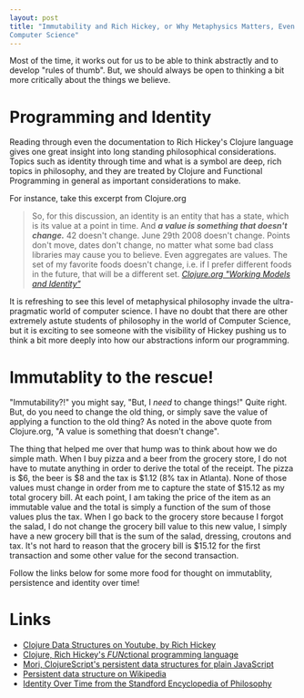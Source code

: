 ```yaml
---
layout: post
title: "Immutability and Rich Hickey, or Why Metaphysics Matters, Even in
Computer Science"
---
```


Most of the time, it works out for us to be able to
think abstractly and to develop "rules of thumb". But, we should always
be open to thinking a bit more critically about the things we believe.

# Programming and Identity

Reading through even the documentation to Rich Hickey's Clojure language
gives one great insight into long standing philosophical
considerations. Topics such as identity through time and  what is a symbol
are deep, rich topics in philosophy, and they are treated by Clojure and
Functional Programming in general as important considerations to make.

For instance, take this excerpt from Clojure.org

> So, for this discussion, an identity is an entity that has a state,
> which is its value at a point in time. And <em><strong>a value is
> something that doesn't change.</strong></em> 42 doesn't change.
> June 29th 2008 doesn't change.
> Points don't move, dates don't change, no matter what some bad class
> libraries may cause you to believe. Even aggregates are values. The
> set of my favorite foods doesn't change, i.e. if I prefer different
> foods in the future, that will be a different set.
> <cite><a href="http://clojure.org/state">Clojure.org "Working Models
and Identity"</a></cite>

It is refreshing to see this level of metaphysical philosophy invade the
ultra-pragmatic world of computer science. I have no doubt that there
are other extremely astute students of philosophy in the world of
Computer Science, but it is exciting to see someone with the visibility of
Hickey pushing us to think a bit more deeply into how our abstractions
inform our programming.

# Immutablity to the rescue!

"Immutability?!" you might say, "But, I *need* to change things!" Quite
right. But, do you need to change the old thing, or simply save the
value of applying a function to the old thing? As noted in the above
quote from Clojure.org, "A value is something that doesn't change".

The thing that helped me over that hump was to think about how we do simple
math. When I buy pizza and a beer from the grocery store, I do not have
to mutate anything in order to derive the total of the receipt. The
pizza is $6, the beer is $8 and the tax is $1.12 (8% tax in Atlanta).
None of those values must change in order from me to capture the state
of $15.12 as my total grocery bill. At each point, I am taking the price
of the item as an immutable value and the total is simply a function of
the sum of those values plus the tax. When I go back to the grocery
store because I forgot the salad, I do not change the grocery bill value
to this new value, I simply have a new grocery bill that is the sum of
the salad, dressing, croutons and tax. It's not hard to reason that the
grocery bill is $15.12 for the first transaction and some other value
for the second transaction.

Follow the links below for some more food for thought on immutablity,
persistence and identity over time!

# Links

+ [Clojure Data Structures on Youtube, by Rich
  Hickey](https://www.youtube.com/watch?v=ketJlzX-254)
+ [Clojure, Rich Hickey's *FUN*ctional programming
  language](http://clojure.org)
+ [Mori, ClojureScript's persistent data structures for plain
  JavaScript](https://github.com/swannodette/mori)
+ [Persistent data structure on
  Wikipedia](http://en.wikipedia.org/wiki/Persistent_data_structure)
+ [Identity Over Time from the Standford Encyclopedia of
  Philosophy](http://plato.stanford.edu/entries/identity-time/)
